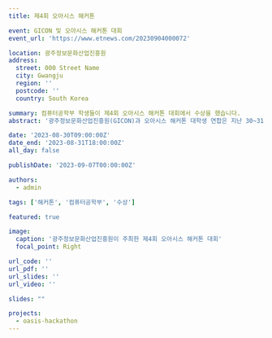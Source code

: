 ```yaml
---
title: 제4회 오아시스 해커톤

event: GICON 및 오아시스 해커톤 대회
event_url: 'https://www.etnews.com/20230904000072'

location: 광주정보문화산업진흥원
address:
  street: 000 Street Name
  city: Gwangju
  region: ''
  postcode: ''
  country: South Korea

summary: 컴퓨터공학부 학생들이 제4회 오아시스 해커톤 대회에서 수상을 했습니다.
abstract: '광주정보문화산업진흥원(GICON)과 오아시스 해커톤 대학생 연합은 지난 30~31일 이틀간 "오아시스 해커톤" 대회를 개최했습니다. 이번 대회는 교육, 안전, 사회, 환경, 관광 등 호남지역의 문제 해결을 위한 서비스 개발을 주제로 진행되었으며, 컴퓨터공학부 학생들(김민준, 안태윤, 전하린)이 소속된 팀이 각각 대상, 최우수상, 우수상 등 모든 상을 석권했습니다.'

date: '2023-08-30T09:00:00Z'
date_end: '2023-08-31T18:00:00Z'
all_day: false

publishDate: '2023-09-07T00:00:00Z'

authors:
  - admin

tags: ['해커톤', '컴퓨터공학부', '수상']

featured: true

image:
  caption: '광주정보문화산업진흥원이 주최한 제4회 오아시스 해커톤 대회'
  focal_point: Right

url_code: ''
url_pdf: ''
url_slides: ''
url_video: ''

slides: ""

projects:
  - oasis-hackathon
---
```

